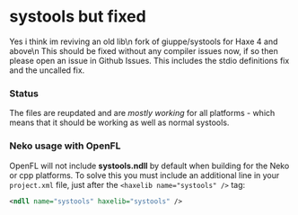 systools but fixed
========

Yes i think im reviving an old lib\n
fork of giuppe/systools for Haxe 4 and above\n
This should be fixed without any compiler issues now, if so then please open an issue in Github Issues.
This includes the stdio definitions fix and the uncalled fix.

### Status ###
The files are reupdated and are _mostly working_ for all platforms - which means that it should be working as well as normal systools.

### Neko usage with OpenFL ###
OpenFL will not include **systools.ndll** by default when building for the Neko or cpp platforms. To solve this you must include an additional line in your `project.xml` file, just after the `<haxelib name="systools" />` tag:
```xml
<ndll name="systools" haxelib="systools" />
```
